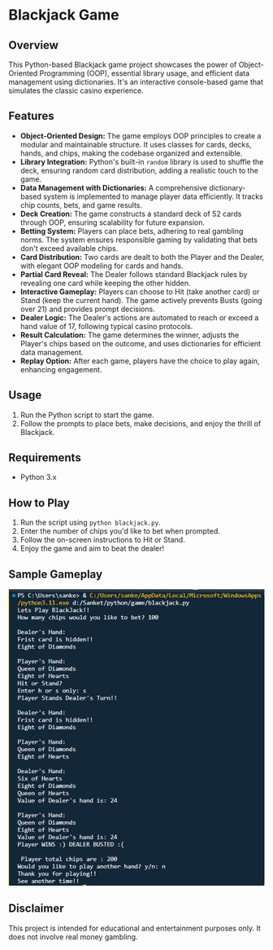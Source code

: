 # Blackjack Game


## Overview
This Python-based Blackjack game project showcases the power of Object-Oriented Programming (OOP), essential library usage, and efficient data management using dictionaries. It's an interactive console-based game that simulates the classic casino experience.

## Features
- **Object-Oriented Design:** The game employs OOP principles to create a modular and maintainable structure. It uses classes for cards, decks, hands, and chips, making the codebase organized and extensible.
- **Library Integration:** Python's built-in `random` library is used to shuffle the deck, ensuring random card distribution, adding a realistic touch to the game.
- **Data Management with Dictionaries:** A comprehensive dictionary-based system is implemented to manage player data efficiently. It tracks chip counts, bets, and game results.
- **Deck Creation:** The game constructs a standard deck of 52 cards through OOP, ensuring scalability for future expansion.
- **Betting System:** Players can place bets, adhering to real gambling norms. The system ensures responsible gaming by validating that bets don't exceed available chips.
- **Card Distribution:** Two cards are dealt to both the Player and the Dealer, with elegant OOP modeling for cards and hands.
- **Partial Card Reveal:** The Dealer follows standard Blackjack rules by revealing one card while keeping the other hidden.
- **Interactive Gameplay:** Players can choose to Hit (take another card) or Stand (keep the current hand). The game actively prevents Busts (going over 21) and provides prompt decisions.
- **Dealer Logic:** The Dealer's actions are automated to reach or exceed a hand value of 17, following typical casino protocols.
- **Result Calculation:** The game determines the winner, adjusts the Player's chips based on the outcome, and uses dictionaries for efficient data management.
- **Replay Option:** After each game, players have the choice to play again, enhancing engagement.

## Usage
1. Run the Python script to start the game.
2. Follow the prompts to place bets, make decisions, and enjoy the thrill of Blackjack.

## Requirements
- Python 3.x

## How to Play
1. Run the script using `python blackjack.py`.
2. Enter the number of chips you'd like to bet when prompted.
3. Follow the on-screen instructions to Hit or Stand.
4. Enjoy the game and aim to beat the dealer!

## Sample Gameplay
![Gameplay Screenshot](gameplay_screenshot.png)

## Disclaimer
This project is intended for educational and entertainment purposes only. It does not involve real money gambling.

